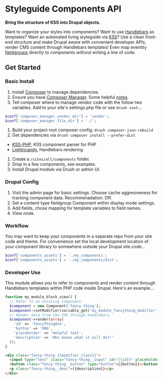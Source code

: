 # Styleguide Components API

**Bring the structure of KSS into Drupal objects.**

Want to organize your styles into components? Want to use [Handlebars](http://handlebarsjs.com) as templates? Want an automated living styleguide via [KSS](http://warpspire.com/kss/styleguides)? Use a clean front-end structure and make Drupal aware with convenient developer APIs; render CMS content through Handlebars templates! Even map eventity [fieldgroups](https://www.drupal.org/project/field_group) directly to components without writing a line of code.


## Get Started


### Basic Install
1. Install [Composer](https://getcomposer.org/doc/00-intro.md) to manage dependencies.
1. Ensure you have [Composer Manager](https://www.drupal.org/project/composer_manager). Some helpful [notes](https://www.drupal.org/node/2405805).
1. Tell composer where to manage vendor code with the follow two variables. Add to your site's settings.php file or use `drush vset`...
```php
$conf['composer_manager_vendor_dir'] = 'vendor';
$conf['composer_manager_file_dir'] = './';
```
1. Build your project root composer config: `drush composer-json-rebuild`
1. Get dependencies via `drush composer install --prefer-dist`
  * [KSS-PHP](https://github.com/scaninc/kss-php), KSS component parser for PHP
  * [Lightncandy](https://github.com/zordius/lightncandy), Handlebars rendering
1. Create a `/sites/all/components` folder.
1. Drop in a few components, see examples.
1. Install Drupal module via Drush or admin UI.


### Drupal Config
1. Visit the admin page for basic settings. Choose cache aggresiveness for tracking component data. Recommenadation: Off.
1. Set a content-type fieldgroup Component within display mode settings.
1. Add fields, chose mapping for template variables to field names.
1. View node.


### Workflow
You may want to keep your components in a separate repo from your site code and theme.  For convenience set the local development location of your component library to somewhere outside your Drupal site code...
```php
$conf['components_assets'] = './my_components';
$conf['components_assets'] = './my_components/dist';
```


### Developer Use
This module allows you to refer to components and render content through Handlebars templates within PHP code inside Drupal.  Here's an example...

```php
function my_module_block_view() {
  // Refer to an existing component.
  $component = new Component('fancy.thing');
  $component->setModifier(variable_get('my_module_fancything_modifier', ''));
  // Render data from the CMS through handlebars.
  $component->render(array(
    'id' => 'fancyThingOne',
    'button' => 'OMG',
    'placeholder' => 'Helpful text',
    'description' => 'Who knows what it will do?!'
  ));
}
```

```html
<div class="fancy-thing {{modifier_class}}">
  <input type="text" class="fancy-thing__input" id="{{id}}" placeholder="{{placeholder}}">
  <button class="fancy-thing__button" type="button">{{button}}</button>
  <p class="fancy-thing__desc">{{description}}</p>
</div>
```
